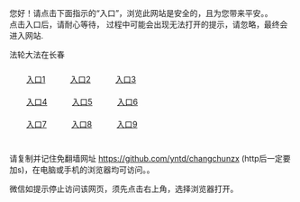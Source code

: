 您好！请点击下面指示的“入口”，浏览此网站是安全的，且为您带来平安。。 <br/>
点击入口后，请耐心等待， 过程中可能会出现无法打开的提示，请忽略，最终会进入网站. </br>

法轮大法在长春<br/>
<div style="padding:10px"><a style="margin:20px" target="_blank" href="https://dnihgr088vw2v.cloudfront.net/2Qpsp?ebegxk" id="ccLink1" rel="nofollow">入口1</a> <a target="_blank" style="margin:20px" href="https://d2dm7gk8a8nizp.cloudfront.net/2Qpsp?aqdnszj" id="ccLink2" rel="nofollow">入口2</a> <a style="margin:20px" target="_blank" href="https://d282zrv3poslum.cloudfront.net/2Qpsp?fvlrvg" id="ccLink3" rel="nofollow">入口3</a></div>

<div style="padding:10px" ><a style="margin:20px" target="_blank" href="https://dnihgr088vw2v.cloudfront.net/2Qpsp?ebegxk" id="ccLink4" rel="nofollow">入口4</a> <a style="margin:20px" href="https://d2dm7gk8a8nizp.cloudfront.net/2Qpsp?aqdnszj" target="_blank" id="ccLink5" rel="nofollow">入口5</a> <a style="margin:20px" href="https://d282zrv3poslum.cloudfront.net/2Qpsp?fvlrvg" target="_blank" id="ccLink6" rel="nofollow">入口6</a></div>

<div style="padding:10px"><a style="margin:20px" target="_blank" href="https://dnihgr088vw2v.cloudfront.net/2Qpsp?ebegxk" id="ccLink7" rel="nofollow">入口7</a> <a style="margin:20px" href="https://d2dm7gk8a8nizp.cloudfront.net/2Qpsp?aqdnszj" target="_blank" id="ccLink8" rel="nofollow">入口8</a> <a style="margin:20px" target="_blank" href="https://d282zrv3poslum.cloudfront.net/2Qpsp?fvlrvg" id="ccLink9" rel="nofollow">入口9</a></div>

<br/>



请复制并记住免翻墙网址 https://github.com/yntd/changchunzx (http后一定要加s)，在电脑或手机的浏览器均可访问。。<br/>

微信如提示停止访问该网页，须先点击右上角，选择浏览器打开。
